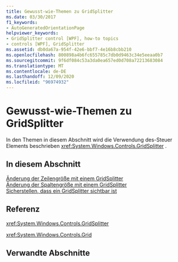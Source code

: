 ```yaml
---
title: Gewusst-wie-Themen zu GridSplitter
ms.date: 03/30/2017
f1_keywords:
- AutoGeneratedOrientationPage
helpviewer_keywords:
- GridSplitter control [WPF], how-to topics
- controls [WPF], GridSplitter
ms.assetid: db0da67a-954f-42e6-bbf7-4e16b8cbb210
ms.openlocfilehash: 800898a4b6fc655785c7db0d9463c34e5eeaa0b7
ms.sourcegitcommit: 9f6df084c53a3da0ea657ed0d708a72213683084
ms.translationtype: MT
ms.contentlocale: de-DE
ms.lasthandoff: 12/09/2020
ms.locfileid: "96974932"
---
```

# <a name="gridsplitter-how-to-topics"></a>Gewusst-wie-Themen zu GridSplitter
In den Themen in diesem Abschnitt wird die Verwendung des-Steuer Elements beschrieben <xref:System.Windows.Controls.GridSplitter> .  
  
## <a name="in-this-section"></a>In diesem Abschnitt  
 [Änderung der Zeilengröße mit einem GridSplitter](how-to-resize-rows-with-a-gridsplitter.md)  
 [Änderung der Spaltengröße mit einem GridSplitter](how-to-resize-columns-with-a-gridsplitter.md)  
 [Sicherstellen, dass ein GridSplitter sichtbar ist](how-to-make-sure-that-a-gridsplitter-is-visible.md)  
  
## <a name="reference"></a>Referenz  
 <xref:System.Windows.Controls.GridSplitter>  
  
 <xref:System.Windows.Controls.Grid>  
  
## <a name="related-sections"></a>Verwandte Abschnitte
